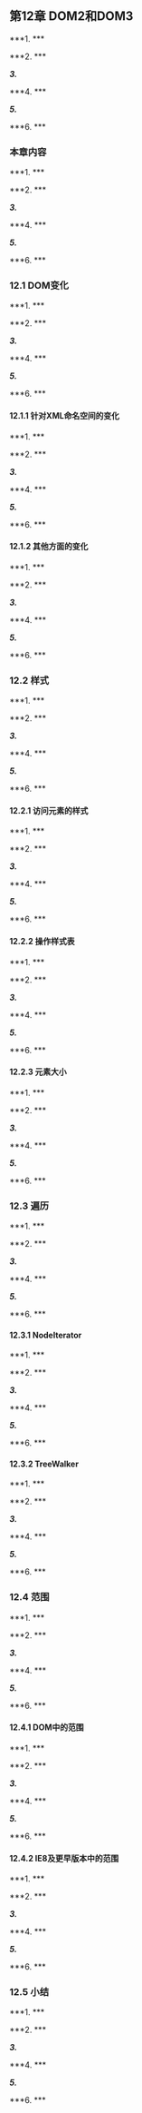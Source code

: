 ## 第12章 DOM2和DOM3

***1. ***

***2. ***

***3.***

***4. ***

***5.***

***6. ***

### 本章内容

***1. ***

***2. ***

***3.***

***4. ***

***5.***

***6. ***

### 12.1 DOM变化

***1. ***

***2. ***

***3.***

***4. ***

***5.***

***6. ***

#### 12.1.1 针对XML命名空间的变化

***1. ***

***2. ***

***3.***

***4. ***

***5.***

***6. ***

#### 12.1.2 其他方面的变化

***1. ***

***2. ***

***3.***

***4. ***

***5.***

***6. ***

### 12.2 样式

***1. ***

***2. ***

***3.***

***4. ***

***5.***

***6. ***

#### 12.2.1 访问元素的样式

***1. ***

***2. ***

***3.***

***4. ***

***5.***

***6. ***

#### 12.2.2 操作样式表

***1. ***

***2. ***

***3.***

***4. ***

***5.***

***6. ***



#### 12.2.3 元素大小

***1. ***

***2. ***

***3.***

***4. ***

***5.***

***6. ***

### 12.3 遍历

***1. ***

***2. ***

***3.***

***4. ***

***5.***

***6. ***

#### 12.3.1 NodeIterator

***1. ***

***2. ***

***3.***

***4. ***

***5.***

***6. ***

#### 12.3.2 TreeWalker

***1. ***

***2. ***

***3.***

***4. ***

***5.***

***6. ***

### 12.4 范围

***1. ***

***2. ***

***3.***

***4. ***

***5.***

***6. ***

#### 12.4.1 DOM中的范围

***1. ***

***2. ***

***3.***

***4. ***

***5.***

***6. ***

#### 12.4.2 IE8及更早版本中的范围

***1. ***

***2. ***

***3.***

***4. ***

***5.***

***6. ***

### 12.5 小结

***1. ***

***2. ***

***3.***

***4. ***

***5.***

***6. ***